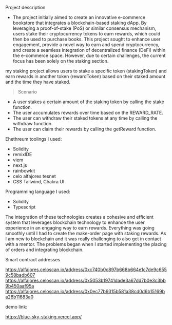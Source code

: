 Project description
- The project initially aimed to create an innovative e-commerce bookstore that integrates a blockchain-based staking dApp. By leveraging a proof-of-stake (PoS) or similar consensus mechanism, users    stake their cryptocurrency tokens to earn rewards, which could then be used to purchase books. This project sought to enhance user engagement, provide a novel way to earn and spend cryptocurrency, and  create a seamless integration of decentralized finance (DeFi) within the e-commerce space. However, due to certain challenges, the current focus has been solely on the staking section.

my staking project allows users to stake a specific token (stakingToken) and earn rewards in another token (rewardToken) based on their staked amount and the time they have staked. 
>Scenario
  - A user stakes a certain amount of the staking token by calling the stake function.
  - The user accumulates rewards over time based on the REWARD_RATE.
  - The user can withdraw their staked tokens at any time by calling the withdraw function.
  - The user can claim their rewards by calling the getReward function.

Ehethreum toolings I used:

 - Solidity
 - remixIDE
 - viem
 - next.js
 - rainbowkit
 - celo alfajores tesnet
 - CSS Tailwind, Chakra UI

Programming language I used:

  - Solidity
  - Typescript

The integration of these technologies creates a cohesive and efficient system that leverages blockchain technology to enhance the user experience in an engaging way to earn rewards. Everything was going smoothly until I had to create the make-order page with staking rewards. As I am new to blockchain and it was really challenging to also get in contact with a mentor. The problems began when I started implementing the placing of orders and integrating blockchain.

Smart contract addresses

https://alfajores.celoscan.io/address/0xc740b0c897b668b664e1c7de9c6559c58badb607
https://alfajores.celoscan.io/address/0x5053b19741dade3a67dd7b0e3c3bb9b450aaf95a
https://alfajores.celoscan.io/address/0x0ec77b9315b581a38cd0d6b15169ba28b11683a0

demo link:

https://blue-sky-staking.vercel.app/
